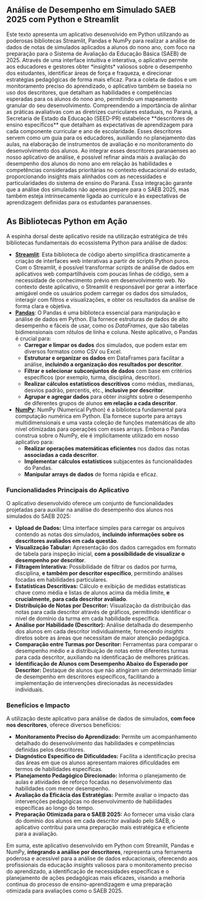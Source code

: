 ## Análise de Desempenho em Simulado SAEB 2025 com Python e Streamlit
<p align="left">
Este texto apresenta um aplicativo desenvolvido em Python utilizando as poderosas bibliotecas Streamlit, Pandas e NumPy para realizar a análise de dados de notas de simulados aplicados a alunos do nono ano, com foco na preparação para o Sistema de Avaliação da Educação Básica (SAEB) de 2025. Através de uma interface intuitiva e interativa, o aplicativo permite aos educadores e gestores obter *insights* valiosos sobre o desempenho dos estudantes, identificar áreas de força e fraqueza, e direcionar estratégias pedagógicas de forma mais eficaz. Para a coleta de dados e um monitoramento preciso do aprendizado, o aplicativo também se baseia no uso dos descritores, que detalham as habilidades e competências esperadas para os alunos do nono ano, permitindo um mapeamento granular do seu desenvolvimento.
Compreendendo a importância de alinhar as práticas avaliativas com as diretrizes curriculares estaduais, no Paraná, a Secretaria de Estado da Educação (SEED-PR) estabelece **descritores de ensino específicos** que detalham as expectativas de aprendizagem para cada componente curricular e ano de escolaridade. Esses descritores servem como um guia para os educadores, auxiliando no planejamento das aulas, na elaboração de instrumentos de avaliação e no monitoramento do desenvolvimento dos alunos. Ao integrar esses descritores paranaenses ao nosso aplicativo de análise, é possível refinar ainda mais a avaliação do desempenho dos alunos do nono ano em relação às habilidades e competências consideradas prioritárias no contexto educacional do estado, proporcionando insights mais alinhados com as necessidades e particularidades do sistema de ensino do Paraná. Essa integração garante que a análise dos simulados não apenas prepare para o SAEB 2025, mas também esteja intrinsecamente ligada ao currículo e às expectativas de aprendizagem definidas para os estudantes paranaenses.
</p>

## As Bibliotecas Python em Ação

A espinha dorsal deste aplicativo reside na utilização estratégica de três bibliotecas fundamentais do ecossistema Python para análise de dados:

* **[Streamlit](https://streamlit.io/)**: Esta biblioteca de código aberto simplifica drasticamente a criação de interfaces web interativas a partir de scripts Python puros. Com o Streamlit, é possível transformar *scripts* de análise de dados em aplicativos web compartilháveis com poucas linhas de código, sem a necessidade de conhecimento prévio em desenvolvimento web. No contexto deste aplicativo, o Streamlit é responsável por gerar a interface amigável onde os usuários podem carregar os dados dos simulados, interagir com filtros e visualizações, e obter os resultados da análise de forma clara e objetiva.
* **[Pandas](https://pandas.pydata.org/)**: O Pandas é uma biblioteca essencial para manipulação e análise de dados em Python. Ela fornece estruturas de dados de alto desempenho e fáceis de usar, como os *DataFrames*, que são tabelas bidimensionais com rótulos de linha e coluna. Neste aplicativo, o Pandas é crucial para:
    * **Carregar e limpar os dados** dos simulados, que podem estar em diversos formatos como CSV ou Excel.
    * **Estruturar e organizar os dados** em DataFrames para facilitar a análise, **incluindo a organização dos resultados por descritor**.
    * **Filtrar e selecionar subconjuntos de dados** com base em critérios específicos (por exemplo, turma, disciplina, descritor).
    * **Realizar cálculos estatísticos descritivos** como médias, medianas, desvios padrão, percentis, etc., **inclusive por descritor**.
    * **Agrupar e agregar dados** para obter *insights* sobre o desempenho de diferentes grupos de alunos **em relação a cada descritor**.
* **[NumPy](https://numpy.org/)**: NumPy (Numerical Python) é a biblioteca fundamental para computação numérica em Python. Ela fornece suporte para arrays multidimensionais e uma vasta coleção de funções matemáticas de alto nível otimizadas para operações com esses arrays. Embora o Pandas construa sobre o NumPy, ele é implicitamente utilizado em nosso aplicativo para:
    * **Realizar operações matemáticas eficientes** nos dados das notas **associadas a cada descritor**.
    * **Implementar cálculos estatísticos** subjacentes às funcionalidades do Pandas.
    * **Manipular arrays de dados** de forma rápida e eficaz.

### Funcionalidades Principais do Aplicativo

O aplicativo desenvolvido oferece um conjunto de funcionalidades projetadas para auxiliar na análise do desempenho dos alunos nos simulados do SAEB 2025:

* **Upload de Dados:** Uma interface simples para carregar os arquivos contendo as notas dos simulados, **incluindo informações sobre os descritores avaliados em cada questão**.
* **Visualização Tabular:** Apresentação dos dados carregados em formato de tabela para inspeção inicial, **com a possibilidade de visualizar o desempenho por descritor**.
* **Filtragem Interativa:** Possibilidade de filtrar os dados por turma, disciplina, **e também por descritor específico**, permitindo análises focadas em habilidades particulares.
* **Estatísticas Descritivas:** Cálculo e exibição de medidas estatísticas chave como média e listas de alunos acima da média limite, **e crucialmente, para cada descritor avaliado**.
* **Distribuição de Notas por Descritor:** Visualização da distribuição das notas para cada descritor através de gráficos, permitindo identificar o nível de domínio da turma em cada habilidade específica.
* **Análise por Habilidade (Descritor):** Análise detalhada do desempenho dos alunos em cada descritor individualmente, fornecendo *insights* diretos sobre as áreas que necessitam de maior atenção pedagógica.
* **Comparação entre Turmas por Descritor:** Ferramentas para comparar o desempenho médio e a distribuição de notas entre diferentes turmas para cada descritor, auxiliando na identificação de melhores práticas.
* **Identificação de Alunos com Desempenho Abaixo do Esperado por Descritor:** Destaque de alunos que não atingiram um determinado limiar de desempenho em descritores específicos, facilitando a implementação de intervenções direcionadas às necessidades individuais.

### Benefícios e Impacto

A utilização deste aplicativo para análise de dados de simulados, **com foco nos descritores**, oferece diversos benefícios:

* **Monitoramento Preciso do Aprendizado:** Permite um acompanhamento detalhado do desenvolvimento das habilidades e competências definidas pelos descritores.
* **Diagnóstico Específico de Dificuldades:** Facilita a identificação precisa das áreas em que os alunos apresentam maiores dificuldades em termos de habilidades específicas.
* **Planejamento Pedagógico Direcionado:** Informa o planejamento de aulas e atividades de reforço focadas no desenvolvimento das habilidades com menor desempenho.
* **Avaliação da Eficácia das Estratégias:** Permite avaliar o impacto das intervenções pedagógicas no desenvolvimento de habilidades específicas ao longo do tempo.
* **Preparação Otimizada para o SAEB 2025:** Ao fornecer uma visão clara do domínio dos alunos em cada descritor avaliado pelo SAEB, o aplicativo contribui para uma preparação mais estratégica e eficiente para a avaliação.

Em suma, este aplicativo desenvolvido em Python com Streamlit, Pandas e NumPy, **integrando a análise por descritores**, representa uma ferramenta poderosa e acessível para a análise de dados educacionais, oferecendo aos profissionais da educação *insights* valiosos para o monitoramento preciso do aprendizado, a identificação de necessidades específicas e o planejamento de ações pedagógicas mais eficazes, visando a melhoria contínua do processo de ensino-aprendizagem e uma preparação otimizada para avaliações como o SAEB 2025.
